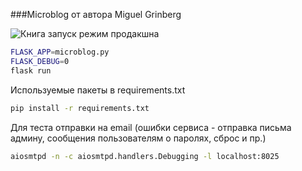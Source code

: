 ###Microblog от автора Miguel Grinberg


![Книга](https://image.ebooks.com/cover/96034028.jpg)
запуск
режим продакшна
```bash
FLASK_APP=microblog.py
FLASK_DEBUG=0
flask run
```

Используемые пакеты в requirements.txt
```bash
pip install -r requirements.txt
```

Для теста отправки на email (ошибки сервиса - отправка письма админу, сообщения пользователям о паролях, сброс и пр.)
```bash
aiosmtpd -n -c aiosmtpd.handlers.Debugging -l localhost:8025
```
